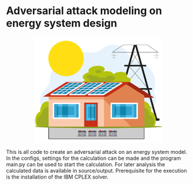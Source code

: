 # Adversarial attack modeling on energy system design
<p align="center">
  <img src="titlepicture.png" width="350" title="Titlepicture">
</p>
This is all code to create an adversarial attack on an energy system model. In the configs, settings for the calculation can be made and the program main.py can be used to start the calculation. For later analysis the calculated data is available in source/output. Prerequisite for the execution is the installation of the IBM CPLEX solver.

